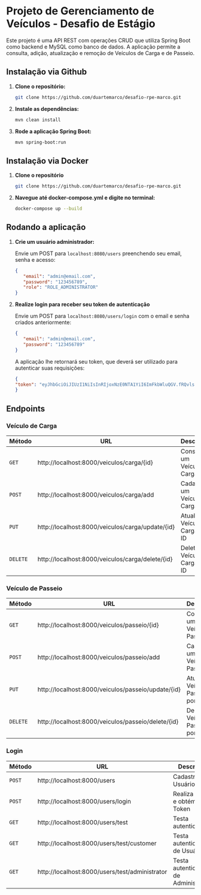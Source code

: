 # Projeto de Gerenciamento de Veículos - Desafio de Estágio

Este projeto é uma API REST com operações CRUD que utiliza Spring Boot como backend e MySQL como banco de dados.
A aplicação permite a consulta, adição, atualização e remoção de Veículos de Carga e de Passeio.

## Instalação via Github
1. **Clone o repositório:**

   ```bash
   git clone https://github.com/duartemarco/desafio-rpe-marco.git
    ```

2. **Instale as dependências:**

    ```bash
    mvn clean install
    ```

3. **Rode a aplicação Spring Boot:**

    ```bash
    mvn spring-boot:run
    ```
   
## Instalação via Docker
1. **Clone o repositório**

   ```bash
   git clone https://github.com/duartemarco/desafio-rpe-marco.git
    ```
2. **Navegue até docker-compose.yml e digite no terminal:**
    ```bash
    docker-compose up --build
    ```

## Rodando a aplicação

1. **Crie um usuário administrador:**

   Envie um POST para `localhost:8080/users` preenchendo seu email, senha e acesso:

    ```json
    {
       "email": "admin@email.com",
       "password": "123456789",
       "role": "ROLE_ADMINISTRATOR"
    }
    ```
   
2. **Realize login para receber seu token de autenticação**

    Envie um POST para `localhost:8080/users/login` com o email e senha criados anteriormente:

    ```json
    {
       "email": "admin@email.com",
       "password": "123456789"
    }
    ```
   A aplicação lhe retornará seu token, que deverá ser utilizado para autenticar suas requisições:
    ```json
   {
    "token": "eyJhbGciOiJIUzI1NiIsInRIjoxNzE0NTA1YiI6ImFkbWluQGV.fRQvlsLMBGGpyh8gu7vxngPvBIwljTOdp0sKtI4O2Xg"
    }
   ```

## Endpoints

### Veículo de Carga

| Método   | URL                                              | Descrição                        |
|----------|--------------------------------------------------|----------------------------------|
| `GET`    | http://localhost:8000/veiculos/carga/{id}        | Consulta um Veículo de Carga     |
| `POST`   | http://localhost:8000/veiculos/carga/add         | Cadastra um Veículo de Carga     |
| `PUT`    | http://localhost:8000/veiculos/carga/update/{id} | Atualiza Veículo de Carga por ID |
| `DELETE` | http://localhost:8000/veiculos/carga/delete/{id} | Deleta Veículo de Carga por ID   |

### Veículo de Passeio

| Método   | URL                                                | Descrição                          |
|----------|----------------------------------------------------|------------------------------------|
| `GET`    | http://localhost:8000/veiculos/passeio/{id}        | Consulta um Veículo de Passeio     |
| `POST`   | http://localhost:8000/veiculos/passeio/add         | Cadastra um Veículo de Passeio     |
| `PUT`    | http://localhost:8000/veiculos/passeio/update/{id} | Atualiza Veículo de Passeio por ID |
| `DELETE` | http://localhost:8000/veiculos/passeio/delete/{id} | Deleta Veículo de Passeio por ID   |

### Login

| Método | URL                                            | Descrição                           |
|--------|------------------------------------------------|-------------------------------------|
| `POST` | http://localhost:8000/users                    | Cadastra Usuário                    |
| `POST` | http://localhost:8000/users/login              | Realiza login e obtém Token         |
| `GET`  | http://localhost:8000/users/test               | Testa autenticação                  |
| `GET`  | http://localhost:8000/users/test/customer      | Testa autenticação de Usuário       |
| `GET`  | http://localhost:8000/users/test/administrator | Testa autenticação de Administrador |
